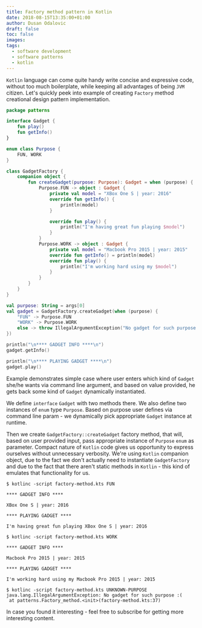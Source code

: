 ```yaml
---
title: Factory method pattern in Kotlin
date: 2018-08-15T13:35:00+01:00
author: Dusan Odalovic
draft: false
toc: false
images:
tags:
  - software development
  - software patterns
  - kotlin
---
```


`Kotlin` language can come quite handy write concise and expressive code, without too much boilerplate, while keeping all advantages of being `JVM` citizen. Let's quickly peek 
into example of creating `Factory` method creational design pattern implementation.

```kotlin
package patterns

interface Gadget {
    fun play()
    fun getInfo()
}

enum class Purpose {
    FUN, WORK
}

class GadgetFactory {
    companion object {
        fun createGadget(purpose: Purpose): Gadget = when (purpose) {
            Purpose.FUN -> object : Gadget {
                private val model = "XBox One S | year: 2016"
                override fun getInfo() {
                    println(model)
                }

                override fun play() {
                    println("I'm having great fun playing $model")
                }
            }
            Purpose.WORK -> object : Gadget {
                private val model = "Macbook Pro 2015 | year: 2015"
                override fun getInfo() = println(model)
                override fun play() {
                    println("I'm working hard using my $model")
                }
            }
        }
    }
}

val purpose: String = args[0]
val gadget = GadgetFactory.createGadget(when (purpose) {
    "FUN" -> Purpose.FUN
    "WORK" -> Purpose.WORK
    else -> throw IllegalArgumentException("No gadget for such purpose :(")
})

println("\n**** GADGET INFO ****\n")
gadget.getInfo()

println("\n**** PLAYING GADGET ****\n")
gadget.play()

```

Example demonstrates simple case where user enters which kind of `Gadget` she/he wants via command line argument, and based on value provided, he gets back some kind of 
`Gadget` dynamically instantiated.

We define `interface` `Gadget` with two methods there. We also define two instances of `enum` type `Purpose`. Based on purpose user defines via command line param - we 
dynamically pick appropriate `Gadget` instance at runtime.

Then we create `GadgetFactory::createGadget` factory method, that will, based on user provided input, pass appropriate instance of `Purpose` `enum` as parameter. 
Compact nature of `Kotlin` code gives us opportunity to express ourselves without unnecessary verbosity. We're using `Kotlin` companion object, due to the fact we don't 
actually need to instantiate `GadgetFactory` and due to the fact that there aren't static methods in `Kotlin` - this kind of emulates that functionality for us.

```shell script
$ kotlinc -script factory-method.kts FUN

**** GADGET INFO ****

XBox One S | year: 2016

**** PLAYING GADGET ****

I'm having great fun playing XBox One S | year: 2016

$ kotlinc -script factory-method.kts WORK

**** GADGET INFO ****

Macbook Pro 2015 | year: 2015

**** PLAYING GADGET ****

I'm working hard using my Macbook Pro 2015 | year: 2015

$ kotlinc -script factory-method.kts UNKNOWN-PURPOSE
java.lang.IllegalArgumentException: No gadget for such purpose :(
 at patterns.Factory_method.<init>(factory-method.kts:37)
```

In case you found it interesting - feel free to subscribe for getting more interesting content.